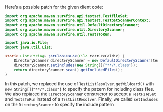 Here's a possible patch for the given client code:

```java
import org.apache.maven.surefire.api.testset.TestFileSet;
import org.apache.maven.surefire.api.testset.TestSetScannerContext;
import org.apache.maven.surefire.util.DefaultDirectoryScanner;
import org.apache.maven.surefire.util.DirectoryScanner;
import org.apache.maven.surefire.util.TestsToRun;

import java.io.File;
import java.util.List;

static List<String> getClassesLoc(File testSrcFolder) {
    DirectoryScanner directoryScanner = new DefaultDirectoryScanner(testSrcFolder, new TestFileSet("", "", new TestsToRun()));
    directoryScanner.setIncludes(new String[]{"**/*.class"});
    return directoryScanner.scan().getIncludedFiles();
}
```

In this patch, we replaced the use of `TestListResolver.getWildcard()` with `new String[]{"**/*.class"}` to specify the pattern for including class files. We also replaced the `DirectoryScanner` constructor to accept a `TestFileSet` and `TestsToRun` instead of a `TestListResolver`. Finally, we called `setIncludes` on the `DirectoryScanner` to specify the include pattern.
